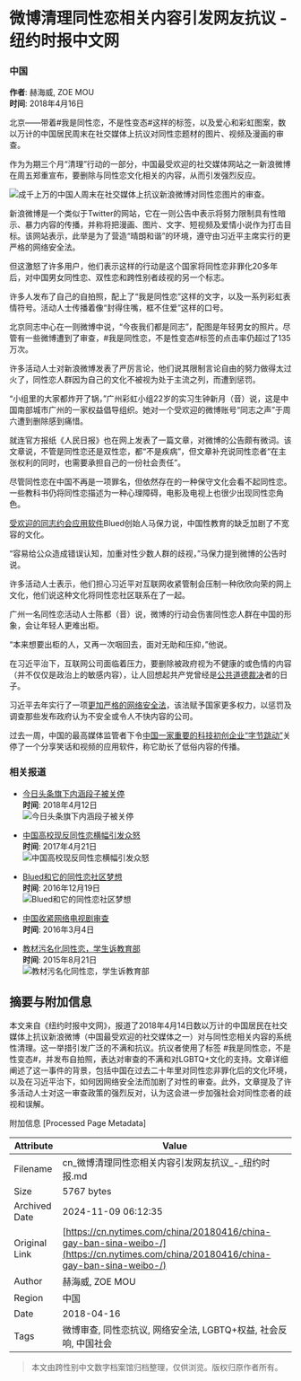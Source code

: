 # 微博清理同性恋相关内容引发网友抗议 - 纽约时报中文网

### 中国

**作者**: 赫海威, ZOE MOU  
**时间**: 2018年4月16日  

北京——带着#我是同性恋，不是性变态#这样的标签，以及爱心和彩虹图案，数以万计的中国居民周末在社交媒体上抗议对同性恋题材的图片、视频及漫画的审查。

作为为期三个月“清理”行动的一部分，中国最受欢迎的社交媒体网站之一新浪微博在周五郑重宣布，要删除与同性恋文化相关的内容，从而引发强烈反应。

![成千上万的中国人周末在社交媒体上抗议新浪微博对同性恋图片的审查。](https://static01.nyt.com/images/2018/04/16/world/asia/16chinagay/16chinagay-jumbo.jpg)

新浪微博是一个类似于Twitter的网站，它在一则公告中表示将努力限制具有性暗示、暴力内容的传播，并称将把漫画、图片、文字、短视频及爱情小说作为打击目标。该网站表示，此举是为了营造“晴朗和谐”的环境，遵守由习近平主席实行的更严格的网络安全法。

但这激怒了许多用户，他们表示这样的行动是这个国家将同性恋非罪化20多年后，对中国男女同性恋、双性恋和跨性别者歧视的另一个标志。

许多人发布了自己的自拍照，配上了“我是同性恋”这样的文字，以及一系列彩虹表情符号。活动人士传播着像“封得住嘴，框不住爱”这样的口号。

北京同志中心在一则微博中说，“今夜我们都是同志”，配图是年轻男女的照片。尽管有一些微博遭到了审查，#我是同性恋，不是性变态#标签的点击率仍超过了135万次。

许多活动人士对新浪微博发表了严厉言论，他们说其限制言论自由的努力做得太过火了，同性恋人群因为自己的文化不被视为处于主流之列，而遭到惩罚。

“小组里的大家都炸开了锅，”广州彩虹小组22岁的实习生钟新月（音）说，这是中国南部城市广州的一家权益倡导组织。她对一个受欢迎的微博账号“同志之声”于周六遭到删除感到痛惜。

就连官方报纸《人民日报》也在网上发表了一篇文章，对微博的公告颇有微词。该文章说，不管是同性恋还是双性恋，都“不是疾病”，但文章补充说同性恋者“在主张权利的同时，也需要承担自己的一份社会责任”。

尽管同性恋在中国不再是一项罪名，但依然存在的一种保守文化会看不起同性恋。一些教科书仍将同性恋描述为一种心理障碍，电影及电视上也很少出现同性恋角色。

[受欢迎的同志约会应用软件](http://cn.nytimes.com/china/20161219/building-a-community-and-an-empire-with-a-gay-dating-app-in-china/)Blued创始人马保力说，中国性教育的缺乏加剧了不宽容的文化。

“容易给公众造成错误认知，加重对性少数人群的歧视，”马保力提到微博的公告时说。

许多活动人士表示，他们担心习近平对互联网收紧管制会压制一种欣欣向荣的网上文化，他们说这种文化将同性恋社区联系在了一起。

广州一名同性恋活动人士陈都（音）说，微博的行动会伤害同性恋人群在中国的形象，会让年轻人更难出柜。

“本来想要出柜的人，又再一次咽回去，面对无助和压抑，”他说。

在习近平治下，互联网公司面临着压力，要删除被政府视为不健康的或色情的内容（并不仅仅是政治上的敏感内容），让人回想起共产党曾经是[公共道德裁决](https://cn.nytimes.com/china/20170925/china-internet-censorship/ "Link: https://cn.nytimes.com/china/20170925/china-internet-censorship/")者的日子。

习近平去年实行了一项[更加严格的网络安全法](https://www.nytimes.com/2017/05/31/business/china-cybersecurity-law.html "Link: https://www.nytimes.com/2017/05/31/business/china-cybersecurity-law.html")，该法赋予国家更多权力，以惩罚及调查那些发布政府认为不安全或令人不快内容的公司。

过去一周，中国的最高媒体监管者下令[中国一家重要的科技初创企业“字节跳动”](https://cn.nytimes.com/technology/20180412/china-toutiao-bytedance-censor/)关停了一个分享笑话和视频的应用软件，称它助长了低俗内容的传播。

### 相关报道

- [今日头条旗下内涵段子被关停](https://www.nytimes.com/20180412/china-toutiao-bytedance-censor/)  
  **时间**: 2018年4月12日  
  ![今日头条旗下内涵段子被关停](https://static01.nyt.com/images/2018/04/12/world/12chinacensor-1/12chinacensor-1-thumbLarge.jpg)

- [中国高校现反同性恋横幅引发众怒](https://www.nytimes.com/20170421/china-anti-gay-banner-university/)  
  **时间**: 2017年4月21日  
  ![中国高校现反同性恋横幅引发众怒](https://static01.nyt.com/images/2017/04/21/world/21china-1/21china-1-thumbLarge.jpg)

- [Blued和它的同性恋社区梦想](https://www.nytimes.com/20161219/building-a-community-and-an-empire-with-a-gay-dating-app-in-china/)  
  **时间**: 2016年12月19日  
  ![Blued和它的同性恋社区梦想](https://static01.nyt.com/images/2016/12/08/world/10BLUED-1/10BLUED-1-thumbLarge.jpg)

- [中国收紧网络电视剧审查](https://www.nytimes.com/20160304/c04artsbeat-china/)  
  **时间**: 2016年3月4日  

- [教材污名化同性恋，学生诉教育部](https://www.nytimes.com/20150821/c21sino-texts/)  
  **时间**: 2015年8月21日  
  ![教材污名化同性恋，学生诉教育部](https://static01.nyt.com/images/2015/08/19/world/18sino-textbook01/18sino-textbook01-thumbLarge-v2.jpg)

## 摘要与附加信息

<!-- tcd_abstract -->
本文来自《纽约时报中文网》，报道了2018年4月14日数以万计的中国居民在社交媒体上抗议新浪微博（中国最受欢迎的社交媒体之一）对与同性恋相关内容的系统性清理。这一举措引发广泛的不满和抗议。抗议者使用了标签 #我是同性恋，不是性变态#，并发布自拍照，表达对审查的不满和对LGBTQ+文化的支持。文章详细阐述了这一事件的背景，包括中国在过去二十年里对同性恋非罪化后的文化环境，以及在习近平治下，如何因网络安全法而加剧了对性的审查。此外，文章提及了许多活动人士对这一审查政策的强烈反对，认为这会进一步加强社会对同性恋者的歧视和误解。
<!-- tcd_abstract_end -->

附加信息 [Processed Page Metadata]

| Attribute       | Value                                  |
|-----------------|----------------------------------------|
| Filename        | cn_微博清理同性恋相关内容引发网友抗议_-_纽约时报.md                             |
| Size            | 5767 bytes                           |
| Archived Date   | 2024-11-09 06:12:35                             |
| Original Link   | [https://cn.nytimes.com/china/20180416/china-gay-ban-sina-weibo-/](https://cn.nytimes.com/china/20180416/china-gay-ban-sina-weibo-/)                       |
| Author          | 赫海威, ZOE MOU                               |
| Region          | 中国                               |
| Date            | 2018-04-16                                 |
| Tags            | 微博审查, 同性恋抗议, 网络安全法, LGBTQ+权益, 社会反响, 中国社会                                 |
>
> 本文由跨性别中文数字档案馆归档整理，仅供浏览。版权归原作者所有。
>